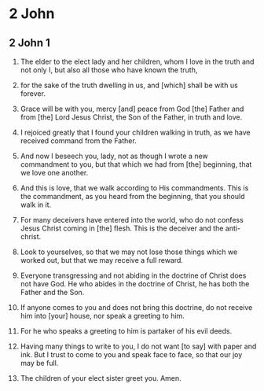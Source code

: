 # 2 John

## 2 John 1

1. The elder to the elect lady and her children, whom I love in the truth and not only I, but also all those who have known the truth,

2. for the sake of the truth dwelling in us, and [which] shall be with us forever.

3. Grace will be with you, mercy [and] peace from God [the] Father and from [the] Lord Jesus Christ, the Son of the Father, in truth and love.

4. I rejoiced greatly that I found your children walking in truth, as we have received command from the Father.

5. And now I beseech you, lady, not as though I wrote a new commandment to you, but that which we had from [the] beginning, that we love one another.

6. And this is love, that we walk according to His commandments. This is the commandment, as you heard from the beginning, that you should walk in it.

7. For many deceivers have entered into the world, who do not confess Jesus Christ coming in [the] flesh. This is the deceiver and the anti-christ.

8. Look to yourselves, so that we may not lose those things which we worked out, but that we may receive a full reward.

9. Everyone transgressing and not abiding in the doctrine of Christ does not have God. He who abides in the doctrine of Christ, he has both the Father and the Son.

10. If anyone comes to you and does not bring this doctrine, do not receive him into [your] house, nor speak a greeting to him.

11. For he who speaks a greeting to him is partaker of his evil deeds.

12. Having many things to write to you, I do not want [to say] with paper and ink. But I trust to come to you and speak face to face, so that our joy may be full.

13. The children of your elect sister greet you. Amen.

